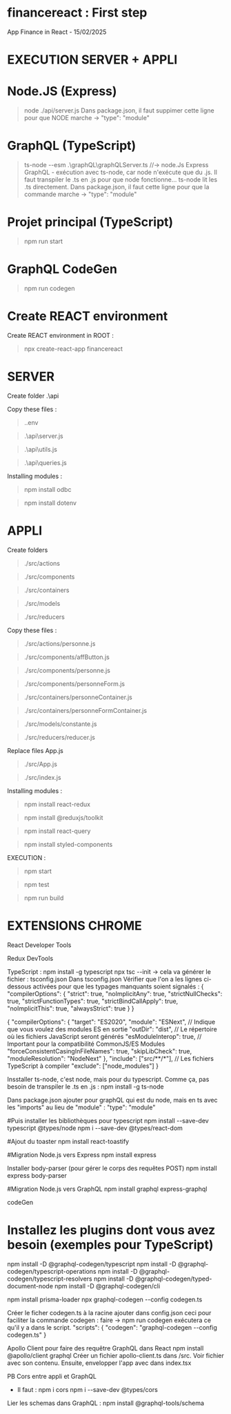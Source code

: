 # financereact : First step

App Finance in React - 15/02/2025


EXECUTION SERVER + APPLI
=
# Node.JS (Express)
> node ./api/server.js
  Dans package.json, il faut suppimer cette ligne pour que NODE marche -> "type": "module"

# GraphQL (TypeScript)
> ts-node --esm .\graphQL\graphQLServer.ts
  //-> node.Js Express GraphQL - exécution avec ts-node, car node n'exécute que du .js. Il faut transpiler le .ts en .js pour que node fonctionne... ts-node lit les .ts directement.
  Dans package.json, il faut cette ligne pour que la commande marche -> "type": "module"

# Projet principal (TypeScript)
> npm run start

# GraphQL CodeGen
> npm run codegen


Create REACT environment
=
Create REACT environment in ROOT :
> npx create-react-app financereact

SERVER
=
Create folder .\api

Copy these files :

>.\.env

>.\api\server.js

>.\api\utils.js

>.\api\queries.js

Installing modules :

> npm install odbc

> npm install dotenv



 APPLI
=

Create folders 
>./src/actions

>./src/components

>./src/containers

>./src/models

>./src/reducers

Copy these files :
>./src/actions/personne.js

>./src/components/affButton.js

>./src/components/personne.js

>./src/components/personneForm.js

>./src/containers/personneContainer.js

>./src/containers/personneFormContainer.js

>./src/models/constante.js

>./src/reducers/reducer.js

Replace files App.js
>./src/App.js

>./src/index.js


Installing modules :
> npm install react-redux

> npm install @reduxjs/toolkit

> npm install react-query

> npm install styled-components

EXECUTION :

> npm start

> npm test

> npm run build



 EXTENSIONS CHROME
=
React Developer Tools

Redux DevTools



TypeScript :
npm install -g typescript
npx tsc --init
-> cela va générer le fichier : tsconfig.json
Dans tsconfig.json Vérifier que l'on a les lignes ci-dessous activées pour que les typages manquants soient signalés :
{
  "compilerOptions": {
    "strict": true,
    "noImplicitAny": true,
    "strictNullChecks": true,
    "strictFunctionTypes": true,
    "strictBindCallApply": true,
    "noImplicitThis": true,
    "alwaysStrict": true
  }
}

{
  "compilerOptions": {
    "target": "ES2020",
    "module": "ESNext",  // Indique que vous voulez des modules ES en sortie
    "outDir": "dist",    // Le répertoire où les fichiers JavaScript seront générés
    "esModuleInterop": true, // Important pour la compatibilité CommonJS/ES Modules
    "forceConsistentCasingInFileNames": true,
    "skipLibCheck": true,
    "moduleResolution": "NodeNext"
  },
  "include": ["src/**/*"], // Les fichiers TypeScript à compiler
  "exclude": ["node_modules"]
}

Insstaller ts-node, c'est node, mais pour du typescript. Comme ça, pas besoin de transpiler le .ts en .js : 
npm install -g ts-node

Dans package.json ajouter pour graphQL qui est du node, mais en ts avec les "imports" au lieu de "module" :
"type": "module"



#Puis installer les bibliothèques pour typescript
npm install --save-dev typescript @types/node
npm i --save-dev @types/react-dom

#Ajout du toaster
npm install react-toastify


#Migration Node.js vers Express
npm install express

Installer body-parser (pour gérer le corps des requêtes POST) 
npm install express body-parser


#Migration Node.js vers GraphQL
npm install graphql express-graphql

codeGen
# Installez les plugins dont vous avez besoin (exemples pour TypeScript)
npm install -D @graphql-codegen/typescript
npm install -D @graphql-codegen/typescript-operations
npm install -D @graphql-codegen/typescript-resolvers
npm install -D @graphql-codegen/typed-document-node
npm install -D @graphql-codegen/cli

npm install prisma-loader
npx graphql-codegen --config codegen.ts

Créer le ficher codegen.ts à la racine
ajouter dans config.json ceci pour faciliter la commande codegen : faire -> npm run codegen exécutera ce qu'il y a dans le script.
"scripts": {
  "codegen": "graphql-codegen --config codegen.ts"
}

Apollo Client pour faire des requêtre GraphQL dans React
npm install @apollo/client graphql
Créer un fichier apollo-client.ts dans /src. Voir fichier avec son contenu.
Ensuite, envelopper l'app avec <AppoloProvider> dans index.tsx


PB Cors entre appli et GraphQL
- Il faut :
npm i cors
npm i --save-dev @types/cors


Lier les schemas dans GraphQL :
npm install @graphql-tools/schema